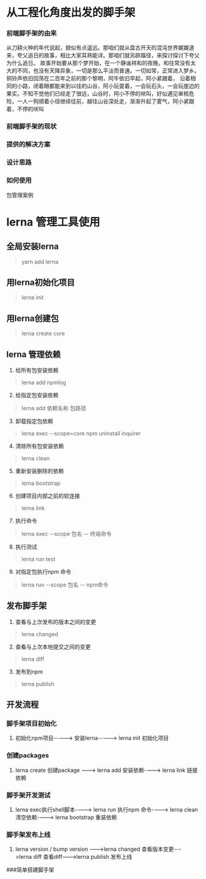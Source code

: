 # 从工程化角度出发的脚手架
### 前端脚手架的由来
从刀耕火种的年代说起，貌似有点遥远。那咱们就从盘古开天的混沌世界娓娓道来，夸父追日的故事，相比大家耳熟能详。那咱们就另辟蹊径，来探讨探讨下夸父为什么追日。
故事开始要从那个梦开始，在一个静谧祥和的夜晚，和往常没有太大的不同，也没有天降异象，一切是那么平淡而普通。一切如常，正常进入梦乡。铜铃声依旧回荡在二百年之前的那个黎明，阿牛依旧早起，阿小紧跟着，
沿着相同的小路，闭着眼都能来到以往的山谷，阿小玩耍着，一会玩石头，一会玩崖边的果实。不知不觉他们已经走了很远，山谷时，阿小不停的吠叫，好似遇见审核危险，一人一狗顺着小径继续往前，越往山谷深处走，渐渐升起了雾气，阿小紧跟着，不停的吠叫
### 前端脚手架的现状

### 提供的解决方案

### 设计思路

### 如何使用

包管理案例
# lerna 管理工具使用

## 全局安装lerna
> yarn add lerna

## 用lerna初始化项目
> lerna init

## 用lerna创建包

> lerna create core

## lerna 管理依赖
1. 给所有包安装依赖
> lerna add npmlog
2. 给指定包安装依赖
> lerna add 依赖名称 包路径
3. 卸载指定包依赖
> lerna exec --scope=core  npm uninstall inquirer
4. 清除所有包安装依赖
> lerna clean

5. 重新安装删除的依赖
> lerna bootstrap
6. 创建项目内部之前的软连接
> lerna link

7. 执行命令
> lerna exec --scope 包名 -- 终端命令

8. 执行测试
> lerna run test

9. 对指定包执行npm 命令
> lerna run --scope 包名 -- npm命令
## 发布脚手架

1. 查看与上次发布的版本之间的变更
> lerna changed
2. 查看与上次本地提交之间的变更
> lerna diff

3. 发布到npm
> lerna publish

## 开发流程

### 脚手架项目初始化
1. 初始化npm项目-----> 安装lerna-----> lerna init 初始化项目
### 创建packages
1. lerna create 创建package ---> lerna add 安装依赖----> lerna link 链接依赖
### 脚手架开发测试
1. lerna exec执行shell脚本----> lerna run 执行npm 命令----> lerna clean 清空依赖----> lerna bootstrap 重装依赖

### 脚手架发布上线
1. lerna version / bump version --->lerna changed 查看版本变更--->lerna diff 查看diff--->lerna publish 发布上线

###简单搭建脚手架


